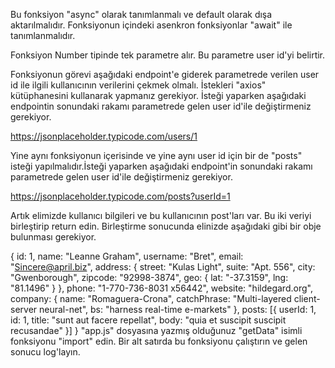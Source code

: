 Bu fonksiyon "async" olarak tanımlanmalı ve default olarak dışa aktarılmalıdır. Fonksiyonun içindeki asenkron fonksiyonlar "await" ile tanımlanmalıdır.

Fonksiyon Number tipinde tek parametre alır. Bu parametre user id'yi belirtir.

Fonksiyonun görevi aşağıdaki endpoint'e giderek parametrede verilen user id ile ilgili kullanıcının verilerini çekmek olmalı. İstekleri "axios" kütüphanesini kullanarak yapmanız gerekiyor. İsteği yaparken aşağıdaki endpointin sonundaki rakamı parametrede gelen user id'ile değiştirmeniz gerekiyor.

https://jsonplaceholder.typicode.com/users/1

Yine aynı fonksiyonun içerisinde ve yine aynı user id için bir de "posts" isteği yapılmalıdır.İsteği yaparken aşağıdaki endpoint'in sonundaki rakamı parametrede gelen user id'ile değiştirmeniz gerekiyor.

https://jsonplaceholder.typicode.com/posts?userId=1

Artık elimizde kullanıcı bilgileri ve bu kullanıcının post'ları var. Bu iki veriyi birleştirip return edin. Birleştirme sonucunda elinizde aşağıdaki gibi bir obje bulunması gerekiyor.

{
	id: 1,
	name: "Leanne Graham",
	username: "Bret",
	email: "Sincere@april.biz",
	address: {
		street: "Kulas Light",
		suite: "Apt. 556",
		city: "Gwenborough",
		zipcode: "92998-3874",
		geo: {
			lat: "-37.3159",
			lng: "81.1496"
		}
	},
	phone: "1-770-736-8031 x56442",
	website: "hildegard.org",
	company: {
		name: "Romaguera-Crona",
		catchPhrase: "Multi-layered client-server neural-net",
		bs: "harness real-time e-markets"
	},
	posts: [{
		userId: 1,
		id: 1,
		title: "sunt aut facere repellat",
		body: "quia et suscipit suscipit recusandae"
	}]
}
"app.js" dosyasına yazmış olduğunuz "getData" isimli fonksiyonu "import" edin. Bir alt satırda bu fonksiyonu çalıştırın ve gelen sonucu log'layın.